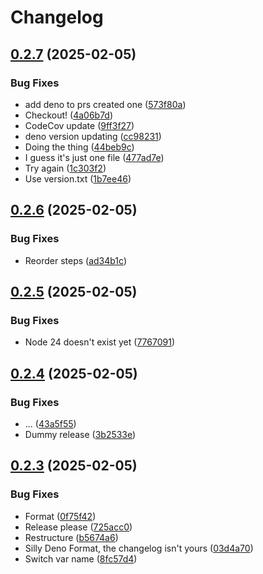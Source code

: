 # Changelog

## [0.2.7](https://github.com/LeviSchuck/tiny-cbor/compare/v0.2.6...v0.2.7) (2025-02-05)


### Bug Fixes

* add deno to prs created one ([573f80a](https://github.com/LeviSchuck/tiny-cbor/commit/573f80afe2504535698d7da13600427510e5a021))
* Checkout! ([4a06b7d](https://github.com/LeviSchuck/tiny-cbor/commit/4a06b7dae7fdb3169e1e430802b35952ccfebb73))
* CodeCov update ([9ff3f27](https://github.com/LeviSchuck/tiny-cbor/commit/9ff3f279b49e7aabcab164eb5638d374df8cac17))
* deno version updating ([cc98231](https://github.com/LeviSchuck/tiny-cbor/commit/cc98231f5976ff88a0337563c8701fad08906c9b))
* Doing the thing ([44beb9c](https://github.com/LeviSchuck/tiny-cbor/commit/44beb9c869a66237d37f85f799292ea73c20dadb))
* I guess it's just one file ([477ad7e](https://github.com/LeviSchuck/tiny-cbor/commit/477ad7e36a6443e7f4f723d267a693a02ee4b63c))
* Try again ([1c303f2](https://github.com/LeviSchuck/tiny-cbor/commit/1c303f22e521d5b01c5421168a4ed0a07531c21c))
* Use version.txt ([1b7ee46](https://github.com/LeviSchuck/tiny-cbor/commit/1b7ee468bd144cdb7bd9bf7bb8fed887d1a7dfa7))

## [0.2.6](https://github.com/LeviSchuck/tiny-cbor/compare/v0.2.5...v0.2.6) (2025-02-05)


### Bug Fixes

* Reorder steps ([ad34b1c](https://github.com/LeviSchuck/tiny-cbor/commit/ad34b1c211cf32958f16a9fd4bdd2833169839fc))

## [0.2.5](https://github.com/LeviSchuck/tiny-cbor/compare/v0.2.4...v0.2.5) (2025-02-05)


### Bug Fixes

* Node 24 doesn't exist yet ([7767091](https://github.com/LeviSchuck/tiny-cbor/commit/7767091d6380b82771a4e14857f075c1e203a345))

## [0.2.4](https://github.com/LeviSchuck/tiny-cbor/compare/v0.2.3...v0.2.4) (2025-02-05)


### Bug Fixes

* ... ([43a5f55](https://github.com/LeviSchuck/tiny-cbor/commit/43a5f55479ea276c9d31c1a2d1fbf65de54cf340))
* Dummy release ([3b2533e](https://github.com/LeviSchuck/tiny-cbor/commit/3b2533e44fede9e0adf98f66aa01e1f6acce7fd9))

## [0.2.3](https://github.com/LeviSchuck/tiny-cbor/compare/0.2.2...v0.2.3) (2025-02-05)


### Bug Fixes

* Format ([0f75f42](https://github.com/LeviSchuck/tiny-cbor/commit/0f75f427bf6aac367e3f3561d55406da75290fa3))
* Release please ([725acc0](https://github.com/LeviSchuck/tiny-cbor/commit/725acc04bc575aa643e788ff75153cda489abc30))
* Restructure ([b5674a6](https://github.com/LeviSchuck/tiny-cbor/commit/b5674a685f43db20b0c3db04ee868d3d25bb011d))
* Silly Deno Format, the changelog isn't yours ([03d4a70](https://github.com/LeviSchuck/tiny-cbor/commit/03d4a7000f22edde908a451ac8b23e97fc1642b5))
* Switch var name ([8fc57d4](https://github.com/LeviSchuck/tiny-cbor/commit/8fc57d45fd39b69982e80bd8ee64a79b92c6662b))

